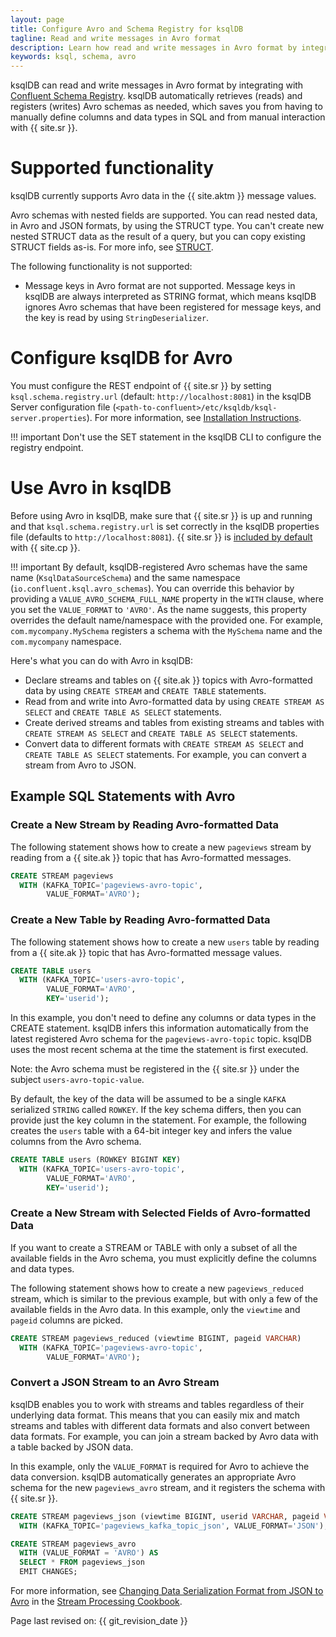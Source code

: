 ```yaml
---
layout: page
title: Configure Avro and Schema Registry for ksqlDB
tagline: Read and write messages in Avro format
description: Learn how read and write messages in Avro format by integrating ksqlDB with Confluent Schema Registry
keywords: ksql, schema, avro
---
```


ksqlDB can read and write messages in Avro format by integrating with
[Confluent Schema Registry](https://docs.confluent.io/current/schema-registry/index.html).
ksqlDB automatically retrieves (reads) and registers (writes) Avro schemas as
needed, which saves you from having to manually define columns
and data types in SQL and from manual interaction with {{ site.sr }}.

Supported functionality
=======================

ksqlDB currently supports Avro data in the {{ site.aktm }} message
values.

Avro schemas with nested fields are supported. You can read nested data,
in Avro and JSON formats, by using the STRUCT type. You can't create new
nested STRUCT data as the result of a query, but you can copy existing STRUCT
fields as-is. For more info, see [STRUCT](../../../developer-guide/syntax-reference.md#struct).

The following functionality is not supported:

-   Message keys in Avro format are not supported. Message keys in ksqlDB
    are always interpreted as STRING format, which means ksqlDB ignores
    Avro schemas that have been registered for message keys, and
    the key is read by using `StringDeserializer`.

Configure ksqlDB for Avro
=========================

You must configure the REST endpoint of {{ site.sr }} by setting
`ksql.schema.registry.url` (default: `http://localhost:8081`) in the
ksqlDB Server configuration file
(`<path-to-confluent>/etc/ksqldb/ksql-server.properties`). For more
information, see
[Installation Instructions](../installing.md#installation-instructions).

!!! important
      Don't use the SET statement in the ksqlDB CLI to configure the registry
      endpoint.

Use Avro in ksqlDB
==================

Before using Avro in ksqlDB, make sure that {{ site.sr }} is up and
running and that `ksql.schema.registry.url` is set correctly in the ksqlDB
properties file (defaults to `http://localhost:8081`). {{ site.sr }} is
[included by
default](https://docs.confluent.io/current/quickstart/index.html) with
{{ site.cp }}.

!!! important
      By default, ksqlDB-registered Avro schemas have the same name
      (`KsqlDataSourceSchema`) and the same namespace
      (`io.confluent.ksql.avro_schemas`). You can override this behavior by
      providing a `VALUE_AVRO_SCHEMA_FULL_NAME` property in the `WITH` clause,
      where you set the `VALUE_FORMAT` to `'AVRO'`. As the name suggests, this
      property overrides the default name/namespace with the provided one.
      For example, `com.mycompany.MySchema` registers a schema with the
      `MySchema` name and the `com.mycompany` namespace.

Here's what you can do with Avro in ksqlDB:

-   Declare streams and tables on {{ site.ak }} topics with Avro-formatted data
    by using `CREATE STREAM` and `CREATE TABLE` statements.
-   Read from and write into Avro-formatted data by using
    `CREATE STREAM AS SELECT` and `CREATE TABLE AS SELECT` statements.
-   Create derived streams and tables from existing streams and tables
    with `CREATE STREAM AS SELECT` and `CREATE TABLE AS SELECT`
    statements.
-   Convert data to different formats with `CREATE STREAM AS SELECT` and
    `CREATE TABLE AS SELECT` statements. For example, you can convert a
    stream from Avro to JSON.

Example SQL Statements with Avro
--------------------------------

### Create a New Stream by Reading Avro-formatted Data

The following statement shows how to create a new `pageviews` stream by
reading from a {{ site.ak }} topic that has Avro-formatted messages.

```sql
CREATE STREAM pageviews
  WITH (KAFKA_TOPIC='pageviews-avro-topic',
        VALUE_FORMAT='AVRO');
```

### Create a New Table by Reading Avro-formatted Data

The following statement shows how to create a new `users` table by
reading from a {{ site.ak }} topic that has Avro-formatted message values.

```sql
CREATE TABLE users
  WITH (KAFKA_TOPIC='users-avro-topic',
        VALUE_FORMAT='AVRO',
        KEY='userid');
```

In this example, you don't need to define any columns or data types in
the CREATE statement. ksqlDB infers this information automatically from
the latest registered Avro schema for the `pageviews-avro-topic` topic.
ksqlDB uses the most recent schema at the time the statement is first
executed.

Note: the Avro schema must be registered in the {{ site.sr }} under the
subject `users-avro-topic-value`.

By default, the key of the data will be assumed to be a single `KAFKA`
serialized `STRING` called `ROWKEY`. If the key schema differs, then you
can provide just the key column in the statement. For example, the following
creates the `users` table with a 64-bit integer key and infers the value
columns from the Avro schema.

```sql
CREATE TABLE users (ROWKEY BIGINT KEY)
  WITH (KAFKA_TOPIC='users-avro-topic',
        VALUE_FORMAT='AVRO',
        KEY='userid');
```


### Create a New Stream with Selected Fields of Avro-formatted Data

If you want to create a STREAM or TABLE with only a subset of all the
available fields in the Avro schema, you must explicitly define the
columns and data types.

The following statement shows how to create a new `pageviews_reduced`
stream, which is similar to the previous example, but with only a few of
the available fields in the Avro data. In this example, only the
`viewtime` and `pageid` columns are picked.

```sql
CREATE STREAM pageviews_reduced (viewtime BIGINT, pageid VARCHAR)
  WITH (KAFKA_TOPIC='pageviews-avro-topic',
        VALUE_FORMAT='AVRO');
```

### Convert a JSON Stream to an Avro Stream

ksqlDB enables you to work with streams and tables regardless of their
underlying data format. This means that you can easily mix and match
streams and tables with different data formats and also convert between
data formats. For example, you can join a stream backed by Avro data
with a table backed by JSON data.

In this example, only the `VALUE_FORMAT` is required for Avro to achieve
the data conversion. ksqlDB automatically generates an appropriate Avro
schema for the new `pageviews_avro` stream, and it registers the schema
with {{ site.sr }}.

```sql
CREATE STREAM pageviews_json (viewtime BIGINT, userid VARCHAR, pageid VARCHAR)
  WITH (KAFKA_TOPIC='pageviews_kafka_topic_json', VALUE_FORMAT='JSON');

CREATE STREAM pageviews_avro
  WITH (VALUE_FORMAT = 'AVRO') AS
  SELECT * FROM pageviews_json
  EMIT CHANGES;
```

For more information, see
[Changing Data Serialization Format from JSON to Avro](https://www.confluent.io/stream-processing-cookbook/ksql-recipes/changing-data-serialization-format-json-avro)
in the [Stream Processing Cookbook](https://www.confluent.io/product/ksql/stream-processing-cookbook).

Page last revised on: {{ git_revision_date }}
